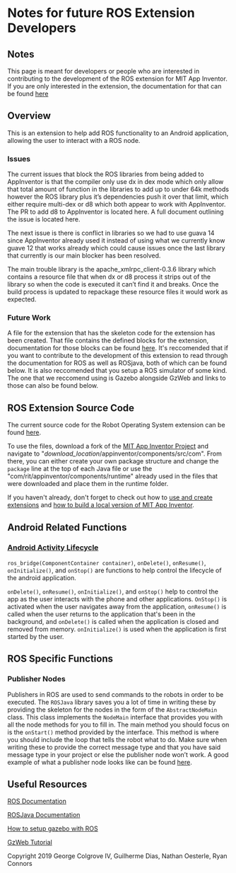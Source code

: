 # Notes for future ROS Extension Developers

## Notes

This page is meant for developers or people who are interested in contributing to the development of the ROS extension for MIT App Inventor. If you are only interested in the extension, the documentation for that can be found [here](https://gldias.github.io/extensions/ROS/ROS)

## Overview
This is an extension to help add ROS functionality to an Android application, allowing the user to interact with a ROS node.

### Issues

The current issues that block the ROS libraries from being added to AppInventor is that the compiler only use dx in dex mode which only allow that total amount of function in the libraries to add up to under 64k methods however the ROS library plus it’s dependencies push it over that limit, which either require multi-dex or d8 which both appear to work with AppInventor. The PR to add d8 to AppInventor is located here. A full document outlining the issue is located here.
	
The next issue is there is conflict in libraries so we had to use guava 14 since AppInventor already used it instead of using what we currently know guave 12 that works already which could cause issues once the last library that currently is our main blocker has been resolved.

The main trouble library is the apache_xmlrpc_client-0.3.6 library which contains a resource file that when dx or d8 process it strips out of the library so when the code is executed it can’t find it and breaks. Once the build process is updated to repackage these resource files it would work as expected. 

### Future Work

A file for the extension that has the skeleton code for the extension has been created. That file contains the defined blocks for the extension, documentation for those blocks can be found [here](https://gldias.github.io/extensions/ROS/ROS). It's reccomended that if you want to contribute to the development of this extension to read through the documentation for ROS as well as ROSjava, both of which can be found below. It is also reccomended that you setup a ROS simulator of some kind. The one that we reccomend using is Gazebo alongside GzWeb and links to those can also be found below.

## ROS Extension Source Code
The current source code for the Robot Operating System extension can be found [here](https://github.com/gldias/appinventor-sources/tree/feature/ros). 

To use the files, download a fork of the [MIT App Inventor Project](https://github.com/mit-cml/appinventor-sources) and navigate to "*download_location*/appinventor/components/src/com". 
From there, you can either create your own package structure and change the `package` line at the top of each Java file or use the "com/rit/appinventor/components/runtime" already used in the files that were downloaded and place them in the runtime folder.

If you haven't already, don't forget to check out how to [use and create extensions](http://ai2.appinventor.mit.edu/reference/other/extensions.html) and [how to build a local version of MIT App Inventor](https://www.google.com/url?q=https://docs.google.com/document/d/1Xc9yt02x3BRoq5m1PJHBr81OOv69rEBy8LVG_84j9jc/pub&sa=D&ust=1580595462075000).

## Android Related Functions

### [Android Activity Lifecycle](https://developer.android.com/guide/components/activities/activity-lifecycle)
`ros_bridge(ComponentContainer container)`, `onDelete()`, `onResume()`, `onInitialize()`, and `onStop()` are functions to help control the lifecycle of the android application. 

`onDelete()`, `onResume()`, `onInitialize()`, and `onStop()` help to control the app as the user interacts with the phone and other applications. 
`OnStop()` is activated when the user navigates away from the application, `onResume()` is called when the user returns to the application that's been in the background, and `onDelete()` is called when the application is closed and removed from memory. `onInitialize()` is used when the application is first started by the user.

## ROS Specific Functions 

### Publisher Nodes

Publishers in ROS are used to send commands to the robots in order to be executed. The `ROSJava` library saves you a lot of time in writing these by providing the skeleton for the nodes in the form of the `AbstractNodeMain` class. This class implements the `NodeMain` interface that provides you with all the node methods for you to fill in. The main method you should focus on is the `onStart()` method provided by the interface. This method is where you should include the loop that tells the robot what to do. Make sure when writing these to provide the correct message type and that you have said message type in your project or else the publisher node won’t work. A good example of what a publisher node looks like can be found [here](http://rosjava.github.io/rosjava_core/0.1.6/getting_started.html).

## Useful Resources

[ROS Documentation](http://wiki.ros.org/Documentation)

[ROSJava Documentation](http://wiki.ros.org/rosjava)

[How to setup gazebo with ROS](http://gazebosim.org/tutorials?tut=ros_overview)

[GzWeb Tutorial](http://gazebosim.org/tutorials?tut=gzweb_install&cat=gzweb)

Copyright 2019 George Colgrove IV, Guilherme Dias, Nathan Oesterle, Ryan Connors
